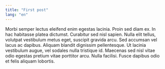 ```yaml
---
title: "First post"
lang: "en"
---
```

Morbi semper lectus eleifend enim egestas lacinia. Proin sed diam ex. In hac habitasse platea dictumst. Curabitur sed nisl sapien. Nulla elit tellus, volutpat vestibulum metus eget, suscipit gravida arcu. Sed accumsan vel lacus ac dapibus. Aliquam blandit dignissim pellentesque. Ut lacinia vestibulum augue, vel sodales nulla tristique id. Maecenas sed nisl vitae odio egestas pretium vitae porttitor arcu. Nulla facilisi. Fusce dapibus odio et felis aliquam lobortis.
